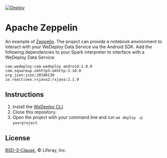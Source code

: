 [![Deploy](https://cdn.wedeploy.com/images/deploy.svg)](https://console.wedeploy.com/deploy?repo=https://github.com/wedeploy-examples/zeppelin-example)

# Apache Zeppelin

An example of [Zeppelin](https://hub.docker.com/r/apache/zeppelin/). The project can provide a notebook environment to interact with your WeDeploy Data Service via the Android SDK. Add the following dependencies to your Spark interpreter to interface with a WeDeploy Data Service:

```
com.wedeploy:com.wedeploy.android:1.0.0
com.squareup.okhttp3:okhttp:3.10.0
org.json:json:20180130
io.reactivex.rxjava2:rxjava:2.1.9
```

## Instructions

1. Install the [WeDeploy CLI](https://wedeploy.com/docs/intro/using-the-command-line/).
2. Clone this repository.
3. Open the project with your command line and run `we deploy -p yourproject`.

## License

[BSD-3-Clause](./LICENSE.md), © Liferay, Inc.
